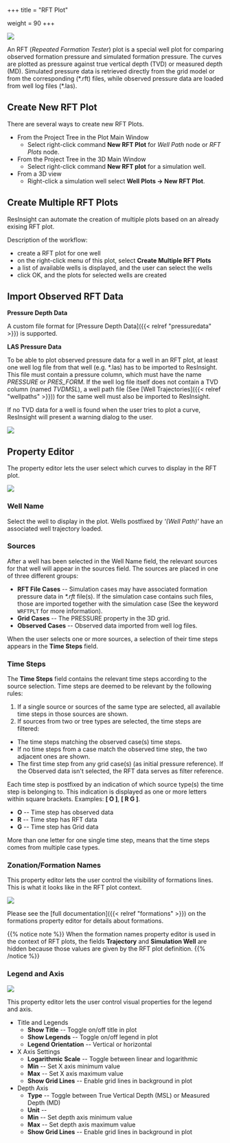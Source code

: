 +++
title = "RFT Plot"

weight = 90
+++

![](/images/plot-window/RftPlot.png)

An RFT (_Repeated Formation Tester_) plot is a special well plot for comparing observed formation pressure and simulated formation pressure. The curves are plotted as pressure against true vertical depth (TVD) or measured depth (MD). Simulated pressure data is retrieved directly from the grid model or from the corresponding (\*.rft) files, while observed pressure data are loaded from well log files (\*.las).


## Create New RFT Plot
There are several ways to create new RFT Plots.

- From the Project Tree in the Plot Main Window
  - Select right-click command **New RFT Plot** for _Well Path_ node or _RFT Plots_ node.
- From the Project Tree in the 3D Main Window
  - Select right-click command **New RFT plot** for a simulation well.
- From a 3D view
  - Right-click a simulation well select **Well Plots -> New RFT Plot**.

## Create Multiple RFT Plots
ResInsight can automate the creation of multiple plots based on an already exising RFT plot.

Description of the workflow:
- create a RFT plot for one well
- on the right-click menu of this plot, select **Create Multiple RFT Plots**
- a list of available wells is displayed, and the user can select the wells
- click OK, and the plots for selected wells are created

## Import Observed RFT Data

**Pressure Depth Data**

A custom file format for [Pressure Depth Data]({{< relref "pressuredata" >}}) is supported.


**LAS Pressure Data**

To be able to plot observed pressure data for a well in an RFT plot, at least one well log file from that well (e.g. \*.las) has to be imported to ResInsight. This file must contain a pressure column, which must have the name _PRESSURE_ or _PRES_FORM_. If the well log file itself does not contain a TVD column (named _TVDMSL_), a well path file (See [Well Trajectories]({{< relref "wellpaths" >}})) for the same well must also be imported to ResInsight.

If no TVD data for a well is found when the user tries to plot a curve, ResInsight will present a warning dialog to the user.

![](/images/plot-window/NoTvdWarningDialog.png)

## Property Editor
The property editor lets the user select which curves to display in the RFT plot.

![](/images/plot-window/RftPlotPropertyEditor.png)

### Well Name
Select the well to display in the plot. Wells postfixed by _'(Well Path)'_ have an associated well trajectory loaded.

### Sources
After a well has been selected in the Well Name field, the relevant sources for that well will appear in the sources field. The sources are placed in one of three different groups:

- **RFT File Cases** -- Simulation cases may have associated formation pressure data in _\*.rft_ file(s). If the simulation case contains such files, those are imported together with the simulation case (See the keyword `WRFTPLT` for more information).
- **Grid Cases** -- The PRESSURE property in the 3D grid.
- **Observed Cases** -- Observed data imported from well log files.

When the user selects one or more sources, a selection of their time steps appears in the **Time Steps** field.

### Time Steps
The **Time Steps** field contains the relevant time steps according to the source selection. Time steps are deemed to be relevant by the following rules:

1. If a single source or sources of the same type are selected, all available time steps in those sources are shown.
2. If sources from two or tree types are selected, the time steps are filtered: 
  - The time steps matching the observed case(s) time steps.
  - If no time steps from a case match the observed time step, the two adjacent ones are shown.
  - The first time step from any grid case(s) (as initial pressure reference).
If the Observed data isn't selected, the RFT data serves as filter reference. 

Each time step is postfixed by an indication of which source type(s) the time step is belonging to. This indication is displayed as one or more letters within square brackets. Examples: **[ O ]**, **[ R G ]**.

- **O** -- Time step has observed data
- **R** -- Time step has RFT data
- **G** -- Time step has Grid data

More than one letter for one single time step, means that the time steps comes from multiple case types.

### Zonation/Formation Names
This property editor lets the user control the visibility of formations lines. This is what it looks like in the RFT plot context.

![](/images/plot-window/RftPltFormationNames.png)

Please see the [full documentation]({{< relref "formations" >}}) on the formations property editor for details about formations.

{{% notice note %}}
  When the formation names property editor is used in the context of RFT plots, the fields <b>Trajectory</b> and <b>Simulation Well</b> are hidden because those values are given by the RFT plot definition.
{{% /notice %}}

### Legend and Axis
![](/images/plot-window/RftLegendAndAxis.png)

This property editor lets the user control visual properties for the legend and axis.

- Title and Legends
  - **Show Title** -- Toggle on/off title in plot
  - **Show Legends** -- Toggle on/off legend in plot
  - **Legend Orientation** -- Vertical or horizontal
- X Axis Settings
  - **Logarithmic Scale** -- Toggle between linear and logarithmic
  - **Min** -- Set X axis minimum value
  - **Max** -- Set X axis maximum value
  - **Show Grid Lines** -- Enable grid lines in background in plot
- Depth Axis
  - **Type** -- Toggle between True Vertical Depth (MSL) or Measured Depth (MD)
  - **Unit** -- 
  - **Min** -- Set depth axis minimum value
  - **Max** -- Set depth axis maximum value
  - **Show Grid Lines** -- Enable grid lines in background in plot
